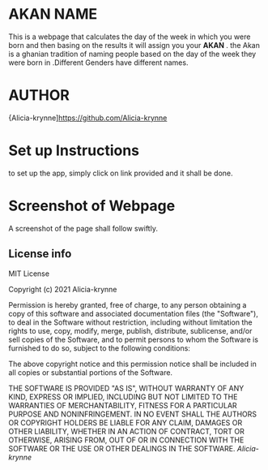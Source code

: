 # **AKAN NAME**
This is a webpage that calculates the day of the week in which you were born and then basing on the results it  will  assign you your **AKAN** .
the Akan  is a ghanian tradition of naming people based on the day of the week they were born in .Different Genders have  different names.

# **AUTHOR**
{Alicia-krynne]https://github.com/Alicia-krynne

# Set up  Instructions
to  set up  the  app, simply  click on  link  provided and it  shall be  done.
  
 # Screenshot of Webpage
A screenshot of the page shall  follow swiftly.
  

  ## License info
MIT License

Copyright (c) 2021 Alicia-krynne

Permission is hereby granted, free of charge, to any person obtaining a copy
of this software and associated documentation files (the "Software"), to deal
in the Software without restriction, including without limitation the rights
to use, copy, modify, merge, publish, distribute, sublicense, and/or sell
copies of the Software, and to permit persons to whom the Software is
furnished to do so, subject to the following conditions:

The above copyright notice and this permission notice shall be included in all
copies or substantial portions of the Software.

THE SOFTWARE IS PROVIDED "AS IS", WITHOUT WARRANTY OF ANY KIND, EXPRESS OR
IMPLIED, INCLUDING BUT NOT LIMITED TO THE WARRANTIES OF MERCHANTABILITY,
FITNESS FOR A PARTICULAR PURPOSE AND NONINFRINGEMENT. IN NO EVENT SHALL THE
AUTHORS OR COPYRIGHT HOLDERS BE LIABLE FOR ANY CLAIM, DAMAGES OR OTHER
LIABILITY, WHETHER IN AN ACTION OF CONTRACT, TORT OR OTHERWISE, ARISING FROM,
OUT OF OR IN CONNECTION WITH THE SOFTWARE OR THE USE OR OTHER DEALINGS IN THE
SOFTWARE.
*Alicia-krynne*